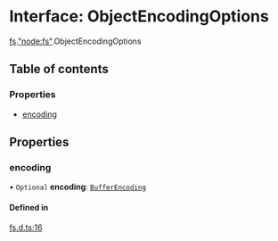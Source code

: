 # Interface: ObjectEncodingOptions

[fs](../modules/fs.md).["node:fs"](../modules/fs._node_fs_.md).ObjectEncodingOptions

## Table of contents

### Properties

- [encoding](fs._node_fs_.ObjectEncodingOptions.md#encoding)

## Properties

### encoding

• `Optional` **encoding**: [`BufferEncoding`](../modules/bun.md#bufferencoding)

#### Defined in

[fs.d.ts:16](https://github.com/goodcodedev/bun-types/blob/8bd1b3a/fs.d.ts#L16)
